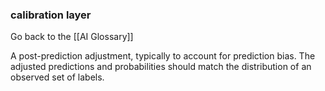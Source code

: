 ### calibration layer

Go back to the [[AI Glossary]]


A post-prediction adjustment, typically to account for prediction bias. The adjusted predictions and probabilities should match the distribution of an observed set of labels.

